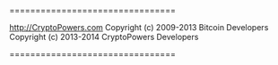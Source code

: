 ================================

http://CryptoPowers.com
Copyright (c) 2009-2013 Bitcoin Developers
Copyright (c) 2013-2014 CryptoPowers Developers

================================


